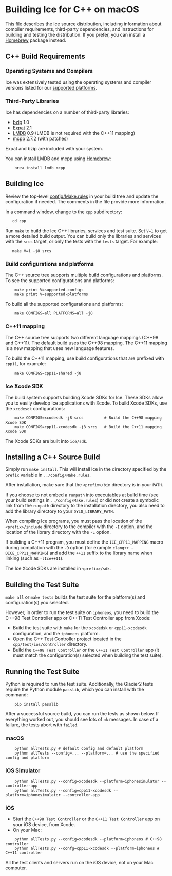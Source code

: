 # Building Ice for C++ on macOS

This file describes the Ice source distribution, including information about
compiler requirements, third-party dependencies, and instructions for building
and testing the distribution. If you prefer, you can install a [Homebrew][1]
package instead.

## C++ Build Requirements

### Operating Systems and Compilers

Ice was extensively tested using the operating systems and compiler versions
listed for our [supported platforms][2].

### Third-Party Libraries

Ice has dependencies on a number of third-party libraries:

 - [bzip][3] 1.0
 - [Expat][4] 2.1
 - [LMDB][5] 0.9 (LMDB is not required with the C++11 mapping)
 - [mcpp][6] 2.7.2 (with patches)

Expat and bzip are included with your system.

You can install LMDB and mcpp using [Homebrew][7]:
```
    brew install lmdb mcpp
```
## Building Ice

Review the top-level [config/Make.rules](../config/Make.rules) in your build
tree and update the configuration if needed. The comments in the file provide
more information.

In a command window, change to the `cpp` subdirectory:
```
   cd cpp
```
Run `make` to build the Ice C++ libraries, services and test suite. Set `V=1` to
get a more detailed build output. You can build only the libraries and services
with the `srcs` target, or only the tests with the `tests` target. For example:
```
   make V=1 -j8 srcs
```

### Build configurations and platforms

The C++ source tree supports multiple build configurations and platforms. To
see the supported configurations and platforms:
```
    make print V=supported-configs
    make print V=supported-platforms
```
To build all the supported configurations and platforms:
```
    make CONFIGS=all PLATFORMS=all -j8
```

### C++11 mapping

The C++ source tree supports two different language mappings (C++98 and C++11).
The default build uses the C++98 mapping. The C++11 mapping is a new mapping
that uses new language features.

To build the C++11 mapping, use build configurations that are prefixed with
`cpp11`, for example:
```
    make CONFIGS=cpp11-shared -j8
```
### Ice Xcode SDK

The build system supports building Xcode SDKs for Ice. These SDKs allow you to
easily develop Ice applications with Xcode. To build Xcode SDKs, use the
`xcodesdk` configurations:
```
    make CONFIGS=xcodesdk -j8 srcs         # Build the C++98 mapping Xcode SDK
    make CONFIGS=cpp11-xcodesdk -j8 srcs   # Build the C++11 mapping Xcode SDK
```
The Xcode SDKs are built into `ice/sdk`.

## Installing a C++ Source Build

Simply run `make install`. This will install Ice in the directory specified by
the `prefix` variable in `../config/Make.rules`.

After installation, make sure that the `<prefix>/bin` directory is in your
`PATH`.

If you choose to not embed a `runpath` into executables at build time (see your
build settings in `../config/Make.rules`) or did not create a symbolic link from
the `runpath` directory to the installation directory, you also need to add the
library directory to your `DYLD_LIBRARY_PATH`.

When compiling Ice programs, you must pass the location of the
`<prefix>/include` directory to the compiler with the `-I` option, and the
location of the library directory with the `-L` option.

If building a C++11 program, you must define the `ICE_CPP11_MAPPING` macro
during compilation with the `-D` option (for example `clang++
-DICE_CPP11_MAPPING`) and add the `++11` suffix to the library name when linking
(such as `-lIce++11`).

The Ice Xcode SDKs are installed in `<prefix>/sdk`.

## Building the Test Suite

`make all` or `make tests` builds the test suite for the platform(s) and
configuration(s) you selected.

However, in order to run the test suite on `iphoneos`, you need to build the
C++98 Test Controller app or C++11 Test Controller app from Xcode:
 - Build the test suite with `make` for the `xcodedsk` or `cpp11-xcodesdk`
 configuration, and the `iphoneos` platform.
 - Open the C++ Test Controller project located in the
 `cpp/test/ios/controller` directory.
 - Build the `C++98 Test Controller` or the `C++11 Test Controller` app (it must
 match the configuration(s) selected when building the test suite).

## Running the Test Suite

Python is required to run the test suite. Additionally, the Glacier2 tests
require the Python module `passlib`, which you can install with the command:
```
    pip install passlib
```
After a successful source build, you can run the tests as shown below. If
everything worked out, you should see lots of `ok` messages. In case of a
failure, the tests abort with `failed`.

### macOS
```
    python allTests.py # default config and default platform
    python allTests --config=... --platform=... # use the specified config and platform
```
### iOS Simulator
```
    python allTests.py --config=xcodesdk --platform=iphonesimulator --controller-app
    python allTests.py --config=cpp11-xcodesdk --platform=iphonesimulator --controller-app
```
### iOS
 - Start the `C++98 Test Controller` or the `C++11 Test Controller` app on your
 iOS device, from Xcode.
 - On your Mac:
```
    python allTests.py --config=xcodesdk --platform=iphoneos # C++98 controller
    python allTests.py --confg=cpp11-xcodesdk --platform=iphoneos # C++11 controller
```
 All the test clients and servers run on the iOS device, not on your Mac
 computer.

[1]: https://doc.zeroc.com/display/Rel/Using+the+macOS+Binary+Distribution+for+Ice+3.7.0
[2]: https://doc.zeroc.com/display/Rel/Supported+Platforms+for+Ice+3.7.0
[3]: http://bzip.org
[4]: https://libexpat.github.io
[5]: https://symas.com/lightning-memory-mapped-database/
[6]: https://github.com/zeroc-ice/mcpp
[7]: https://brew.sh
